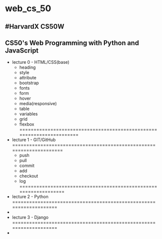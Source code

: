 # web_cs_50

#HarvardX CS50W
-----------------------------------------------------------------------
CS50's Web Programming with Python and JavaScript
----------------------------------------------------------------------
- lecture 0 - HTML/CSS(base)
  - heading
  - style
  - attribute
  - bootstrap
  - fonts
  - form
  - hover
  - media(responsive)
  - table
  - variables
  - grid
  - flexbox
======================================================================
- lecture 1 - GIT/GitHub
=====================================================================
  - push
  - pull
  - commit
  - add
  - checkout
  - log
  =================================================================
- lecture 2 - Python
===================================================================
- 
- lecture 3 - Django
===================================================================
- 
